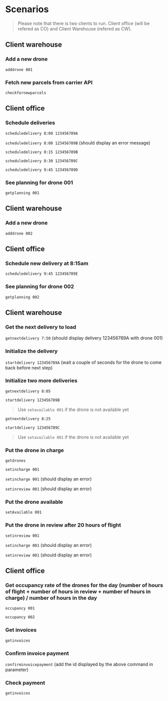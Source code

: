 # Scenarios

> Please note that there is two clients to run. Client office (will be refered as CO) and Client Warehouse (refered as CW).

## Client warehouse
### Add a new drone
`adddrone 001`
### Fetch new parcels from carrier API
`checkfornewparcels`

## Client office
### Schedule deliveries
`scheduledelivery 8:00 123456789A`

`scheduledelivery 8:00 123456789B` (should display an error message)

`scheduledelivery 8:15 123456789B`

`scheduledelivery 8:30 123456789C`

`scheduledelivery 9:45 123456789D`

### See planning for drone 001
`getplanning 001`

## Client warehouse
### Add a new drone
`adddrone 002`

## Client office
### Schedule new delivery at 8:15am
`scheduledelivery 9:45 123456789E` 

### See planning for drone 002
`getplanning 002`

## Client warehouse
### Get the next delivery to load
`getnextdelivery 7:50` (should display delivery 123456789A with drone 001)
### Initialize the delivery
`startdelivery 123456789A` (wait a couple of seconds for the drone to come back before next step)
### Initialize two more deliveries
`getnextdelivery 8:05`

`startdelivery 123456789B`
>Use `setavailable 001` if the drone is not available yet

`getnextdelivery 8:25`

`startdelivery 123456789C`
>Use `setavailable 001` if the drone is not available yet

### Put the drone in charge

`getdrones`

`setincharge 001`

`setincharge 001` (should display an error)

`setinreview 001` (should display an error)

### Put the drone available
`setAvailable 001`

### Put the drone in review after 20 hours of flight
`setinreview 001`

`setincharge 001` (should display an error)

`setinreview 001` (should display an error)

## Client office
### Get occupancy rate of the drones for the day (number of hours of flight + number of hours in review + number of hours in charge) / number of hours in the day
`occupancy 001`

`occupancy 002`

### Get invoices
`getinvoices`

### Confirm invoice payment
`confirminvoicepayment` (add the id displayed by the above command in parameter)

### Check payment
`getinvoices`